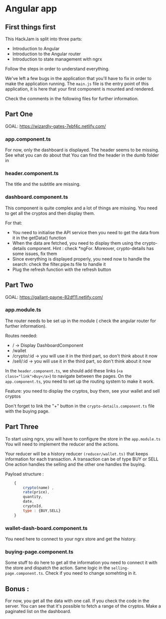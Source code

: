 # Angular app

## First things first

This HackJam is split into three parts:

- Introduction to Angular
- Introduction to the Angular router
- Introduction to state management with ngrx

Follow the steps in order to understand everything.

We've left a few bugs in the application that you'll have to fix in order to make the application running.
The `main.js` file is the entry point of this application, it is here that your first component is mounted and rendered.

Check the comments in the following files for further information.

## Part One

GOAL:  https://wizardly-gates-7ebf4c.netlify.com/

### app.component.ts

For now, only the dashboard is displayed. The header seems to be missing.
See what you can do about that
You can find the header in the dumb folder in

### header.component.ts

The title and the subtitle are missing.

### dashboard.component.ts

This component is quite complex and a lot of things are missing.
You need to get all the cryptos and then display them.

For that:

- You need to initialise the API service then you need to get the data from it in the getData() function
- When the data are fetched, you need to display them using the crypto-details component. Hint : check \*ngFor. Moreover, crypto-details has some issues, fix them
- Since everything is displayed properly, you need now to handle the search: check the filter.pipe.ts file to handle it
- Plug the refresh function with the refresh button

## Part Two

GOAL: https://gallant-payne-82df11.netlify.com/

### app.module.ts

The router needs to be set up in the module ( check the angular router for further information).

Routes needed:
- / -> Display DashboardComponent
- /wallet
- /crypto/:id -> you will use it in the third part, so don't think about it now 
- /sell/:id -> you will use it in the third part, so don't think about it now 


In the `header.component.ts`, we should add these links (`<a class="link">Buy</a>`) to navigate between the pages.
On the `app.component.ts`, you need to set up the routing system to make it work.

Feature: you need to display the cryptos, buy them, see your wallet and sell cryptos

Don't forget to link the "+" button in the `crypto-details.component.ts` file with the buying page.

## Part Three

To start using ngrx, you will have to configure the store in the `app.module.ts`
You will need to implement the reducer and the actions.

Your reducer will be a history reducer `(reducer/wallet.ts)` that keeps information for each transaction. A transaction can be of type BUY or SELL One action handles the selling and the other one handles the buying.

Payload structure :

```javascript
    {
        crypto(name) ,
        rate(price),
        quantity,
        date,
        cryptoId,
        type : {BUY,SELL}
    }
```

### wallet-dash-board.component.ts

You need here to connect to your ngrx store and get the history.

### buying-page.component.ts

Some stuff to do here to get all the information you need to connect it with the store and dispatch the action.
Same logic in the `selling-page.component.ts`. Check if you need to change somehting in it.

## Bonus :

For now, you get all the data with one call. If you check the code in the server. You can see that it's possible to fetch a range of the cryptos.
Make a paginated list on the dashboard.
